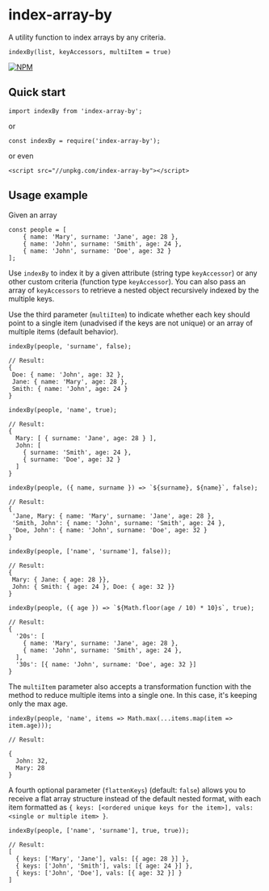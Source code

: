 # index-array-by

A utility function to index arrays by any criteria.

`indexBy(list, keyAccessors, multiItem = true)`

[![NPM](https://nodei.co/npm/index-array-by.png?compact=true)](https://nodei.co/npm/index-array-by/)

## Quick start

```
import indexBy from 'index-array-by';
```
or
```
const indexBy = require('index-array-by');
```
or even
```
<script src="//unpkg.com/index-array-by"></script>
```

## Usage example

Given an array
```
const people = [
    { name: 'Mary', surname: 'Jane', age: 28 },
    { name: 'John', surname: 'Smith', age: 24 },
    { name: 'John', surname: 'Doe', age: 32 }
];
```

Use `indexBy` to index it by a given attribute (string type `keyAccessor`) or any other custom criteria (function type `keyAccessor`). You can also pass an array of `keyAccessors` to retrieve a nested object recursively indexed by the multiple keys.

Use the third parameter (`multiItem`) to indicate whether each key should point to a single item (unadvised if the keys are not unique) or an array of multiple items (default behavior). 

```
indexBy(people, 'surname', false);

// Result: 
{
 Doe: { name: 'John', age: 32 },
 Jane: { name: 'Mary', age: 28 },
 Smith: { name: 'John', age: 24 }
}
```

```
indexBy(people, 'name', true);

// Result: 
{
  Mary: [ { surname: 'Jane', age: 28 } ],
  John: [
    { surname: 'Smith', age: 24 },
    { surname: 'Doe', age: 32 }
  ]
}
```

```
indexBy(people, ({ name, surname }) => `${surname}, ${name}`, false);

// Result: 
{
 'Jane, Mary: { name: 'Mary', surname: 'Jane', age: 28 },
 'Smith, John': { name: 'John', surname: 'Smith', age: 24 },
 'Doe, John': { name: 'John', surname: 'Doe', age: 32 }
}
```

```
indexBy(people, ['name', 'surname'], false));

// Result: 
{
 Mary: { Jane: { age: 28 }},
 John: { Smith: { age: 24 }, Doe: { age: 32 }}
}
```

```
indexBy(people, ({ age }) => `${Math.floor(age / 10) * 10}s`, true);

// Result: 
{
  '20s': [
    { name: 'Mary', surname: 'Jane', age: 28 },
    { name: 'John', surname: 'Smith', age: 24 },
  ],
  '30s': [{ name: 'John', surname: 'Doe', age: 32 }]
}
```


The `multiItem` parameter also accepts a transformation function with the method to reduce multiple items into a single one. In this case, it's keeping only the max age.

```
indexBy(people, 'name', items => Math.max(...items.map(item => item.age)));

// Result:

{
  John: 32,
  Mary: 28
}
```


A fourth optional parameter (`flattenKeys`) (default: `false`) allows you to receive a flat array structure instead of the default nested format, with each item formatted as `{ keys: [<ordered unique keys for the item>], vals: <single or multiple item> }`.

```
indexBy(people, ['name', 'surname'], true, true));

// Result: 
[
  { keys: ['Mary', 'Jane'], vals: [{ age: 28 }] },
  { keys: ['John', 'Smith'], vals: [{ age: 24 }] },
  { keys: ['John', 'Doe'], vals: [{ age: 32 }] }
]
```
